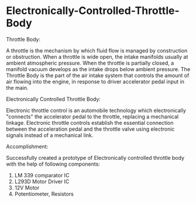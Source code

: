 # Electronically-Controlled-Throttle-Body

Throttle Body:

A throttle is the mechanism by which fluid flow is managed by construction or obstruction. When a throttle is wide open, 
the intake manifolds usually at ambient atmospheric pressure. When the throttle is partially closed, a manifold vacuum 
develops as the intake drops below ambient pressure. The Throttle Body is the part of the air intake system that controls 
the amount of air flowing into the engine, in response to driver accelerator pedal input in the main. 

Electronically Controlled Throttle Body:

Electronic throttle control is an automobile technology which electronically "connects" the accelerator pedal to the throttle,
replacing a mechanical linkage. Electronic throttle controls establish the essential connection between the acceleration pedal
and the throttle valve using electronic signals instead of a mechanical link.

Accomplishment:

Successfully created a prototype of Electronically controlled throttle body with the help of following components:
1. LM 339 comparator IC 
2. L293D Motor Driver IC
3. 12V Motor
4. Potentiometer, Resistors

